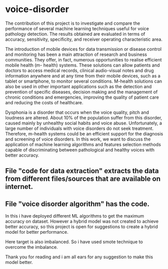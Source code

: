 # voice-disorder

The contribution of this project is to investigate and compare the performance of several machine learning techniques useful for voice pathology detection. The results obtained are evaluated in terms of accuracy, sensitivity, specificity, and receiver operating characteristic area. 

The introduction of mobile devices for data transmission or disease control and monitoring has been a main attraction of research and business communities. They offer, in fact, numerous opportunities to realise efficient mobile health (m- health) systems. These solutions can allow patients and doctors to access medical records, clinical audio-visual notes and drug information anywhere and at any time from their mobile devices, such as a tablet or smartphone, to monitor several conditions. M-health solutions can also be used in other important applications such as the detection and prevention of specific diseases, decision making and the management of chronic conditions and emergencies, improving the quality of patient care and reducing the costs of healthcare.

Dysphonia is a disorder that occurs when the voice quality, pitch and loudness are altered. About 10% of the population suffer from this disorder, caused mainly by unhealthy social habits and voice abuse. Unfortunately, a large number of individuals with voice disorders do not seek treatment. Therefore, m-health systems could be an efficient support for the diagnosis and screening of voice disorders.
In this work, we want to discuss the application of machine learning algorithms and features selection methods capable of discriminating between pathological and healthy voices with better accuracy.

## File "code for data extraction" extracts the data from different files/sources that are available on internet.

## File "voice disorder algorithm" has the code.

In this i have deployed different ML algorithms to get the maximum accuracy on dataset. However a hybrid model was not created to achieve better accuracy, so this project is open for suggestions to create a hybrid model for better performance.

Here target is also imbalanced. So i have used smote technique to overcome the imbalance. 

Thank you for reading and i am all ears for any suggestion to make this model better. 
